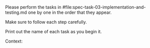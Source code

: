 
Please perform the tasks in #file:spec-task-03-implementation-and-testing.md one by one in the order that they appear.

Make sure to follow each step carefully.

Print out the name of each task as you begin it.

Context: 
